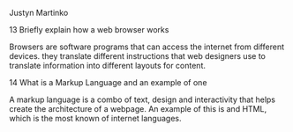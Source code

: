 Justyn Martinko

13 Briefly explain how a web browser works

  Browsers are software programs that can access the internet from different devices. they translate different instructions that web designers use to translate information into different layouts for content.

14 What is a Markup Language and an example of one

  A markup language is a combo of text, design and interactivity that helps create the architecture of a webpage. An example of this is and HTML, which is the most known of internet languages. 
